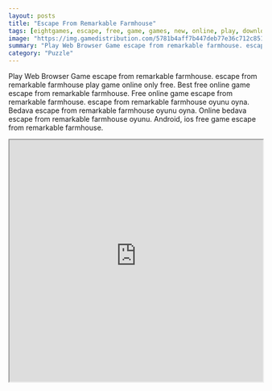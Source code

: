 ```yaml
---
layout: posts
title: "Escape From Remarkable Farmhouse"
tags: [eightgames, escape, free, game, games, new, online, play, download, remarkable, farmhouse, free, online, games, oyna, game, free, games, play, play, games]
image: "https://img.gamedistribution.com/5781b4aff7b447deb77e36c712c851fe.jpg"
summary: "Play Web Browser Game escape from remarkable farmhouse. escape from remarkable farmhouse play game online only free. Best free online game escape from remarkable farmhouse. Free online game escape from remarkable farmhouse. escape from remarkable farmhouse oyunu oyna. Bedava escape from remarkable farmhouse oyunu oyna. Online bedava escape from remarkable farmhouse oyunu. Android, ios free game escape from remarkable farmhouse."
category: "Puzzle"
---
```


Play Web Browser Game escape from remarkable farmhouse. escape from remarkable farmhouse play game online only free. Best free online game escape from remarkable farmhouse. Free online game escape from remarkable farmhouse. escape from remarkable farmhouse oyunu oyna. Bedava escape from remarkable farmhouse oyunu oyna. Online bedava escape from remarkable farmhouse oyunu. Android, ios free game escape from remarkable farmhouse.

<iframe width="100%" height="480px;" src="https://flash.gamedistribution.com?game=5781b4aff7b447deb77e36c712c851fe"></iframe>